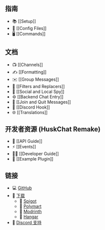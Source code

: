 ## 指南
* 📚 [[Setup]]
* 📝 [[Config Files]]
* 🖥️ [[Commands]]

## 文档
* 📺 [[Channels]]
* ✍️ [[Formatting]]
* ✉️ [[Group Messages]]
* 🤫 [[Filters and Replacers]]
* 🔎 [[Social and Local Spy]]
* ⚙️ [[Backend Chat Entry]]
* 📜 [[Join and Quit Messages]]
* 🔵 [[Discord Hook]]
* 🌐 [[Translations]]

## 开发者资源 (HuskChat Remake)
* 🚀 [[API Guide]]
* ⚡ [[Events]]
* 👨‍💻 [[Developer Guide]]
* 📝 [[Example Plugin]]

## 链接
* 💻 [GitHub](https://github.com/Gk0Wk/HuskChat-Remake)
* 📂 [下载](https://www.spigotmc.org/resources/huskchat.94496/)
  * 🚰 [Spigot](https://www.spigotmc.org/resources/huskchat.94496/)
  * 🛒 [Polymart](https://polymart.org/resource/huskchat.1217)
  * 🔧 [Modrinth](https://modrinth.com/plugin/huskchat)
  * 🛫 [Hangar](https://hangar.papermc.io/William278/HuskChat)
* 💬 [Discord 支持](https://discord.gg/tVYhJfyDWG)
